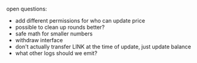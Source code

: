 open questions:

- add different permissions for who can update price
- possible to clean up rounds better?
- safe math for smaller numbers
- withdraw interface
- don't actually transfer LINK at the time of update, just update balance
- what other logs should we emit?
